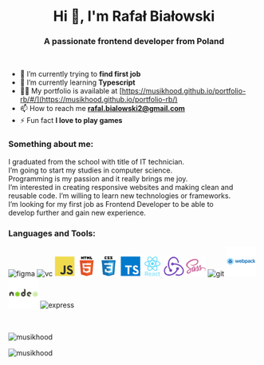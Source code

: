 <h1 align="center">Hi 👋, I'm Rafał Białowski</h1>
<h3 align="center">A passionate frontend developer from Poland</h3>
<br/>

- 🔭 I’m currently trying to **find first job**
- 🌱 I’m currently learning **Typescript**
- 👨‍💻 My portfolio is available at [https://musikhood.github.io/portfolio-rb/#/](https://musikhood.github.io/portfolio-rb/)
- 📫 How to reach me **rafal.bialowski2@gmail.com**
- ⚡ Fun fact **I love to play games**

<h3 align="left">Something about me:</h3>
I graduated from the school with title of IT technician. <br/>
I’m going to start my studies in computer science. <br/>
Programming is my passion and it really brings me joy. <br/>
I’m interested in creating responsive websites and making clean and <br/>
reusable code. I’m willing to learn new technologies or frameworks. <br/>
I’m looking for my first job as Frontend Developer to be able to <br/>
develop further and gain new experience.

<h3 align="left">Languages and Tools:</h3>
<p align="left">
 <img src="https://www.vectorlogo.zone/logos/figma/figma-icon.svg" alt="figma" width="40" height="40"/>
 <img src="https://camo.githubusercontent.com/5fa137d222dde7b69acd22c6572a065ce3656e6ffa1f5e88c1b5c7a935af3cc6/68747470733a2f2f63646e2e6a7364656c6976722e6e65742f67682f64657669636f6e732f64657669636f6e2f69636f6e732f7673636f64652f7673636f64652d6f726967696e616c2e737667" alt="vc" width="40" height"40"/>
 <img src="https://raw.githubusercontent.com/devicons/devicon/master/icons/javascript/javascript-original.svg" alt="js" width="40" height="40"/>
 <img src="https://raw.githubusercontent.com/devicons/devicon/master/icons/html5/html5-original-wordmark.svg" alt="html" width="40" height="40"/>
 <img src="https://raw.githubusercontent.com/devicons/devicon/master/icons/css3/css3-original-wordmark.svg" alt="css3" width="40" height="40"/>
 <img src="https://raw.githubusercontent.com/devicons/devicon/master/icons/typescript/typescript-original.svg" alt="typescript" width="40" height="40"/>
 <img src="https://raw.githubusercontent.com/devicons/devicon/master/icons/react/react-original-wordmark.svg" alt="react" width="40" height="40"/>
 <img src="https://raw.githubusercontent.com/devicons/devicon/master/icons/redux/redux-original.svg" alt="redux" width="40" height="40"/>
 <img src="https://raw.githubusercontent.com/devicons/devicon/master/icons/sass/sass-original.svg" alt="sass" width="40" height="40"/>
 <img src="https://www.vectorlogo.zone/logos/git-scm/git-scm-icon.svg" alt="git" width="40" height="40"/>
 <img src="https://raw.githubusercontent.com/devicons/devicon/d00d0969292a6569d45b06d3f350f463a0107b0d/icons/webpack/webpack-original-wordmark.svg" alt="webpack" width="60" height="60"/>
 <img src="https://raw.githubusercontent.com/devicons/devicon/master/icons/nodejs/nodejs-original-wordmark.svg" alt="nodejs" width="60" height="60"/>
 <img src="https://assets.website-files.com/61ca3f775a79ec5f87fcf937/6202fcdee5ee8636a145a41b_1234.png" alt="express" width="40" height="40"/>
      
</p>
<br/>

<p><img align="center" src="https://github-readme-stats.vercel.app/api/top-langs?username=musikhood&show_icons=true&locale=en&layout=compact&theme=dark" alt="musikhood" /></p>

<p><img align="center" src="https://github-readme-streak-stats.herokuapp.com/?user=musikhood&theme=dark" alt="musikhood" /></p>

